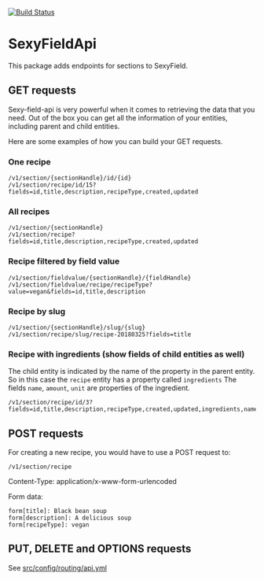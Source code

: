 [![Build Status](https://travis-ci.org/dionsnoeijen/sexy-field-api.svg?branch=master)](https://travis-ci.org/dionsnoeijen/sexy-field-api)

# SexyFieldApi

This package adds endpoints for sections to SexyField.

## GET requests
Sexy-field-api is very powerful when it comes to retrieving the data that you need.
Out of the box you can get all the information of your entities, including parent and child entities.

Here are some examples of how you can build your GET requests.

### One recipe
```
/v1/section/{sectionHandle}/id/{id}
/v1/section/recipe/id/15?fields=id,title,description,recipeType,created,updated
```

### All recipes
```
/v1/section/{sectionHandle}
/v1/section/recipe?fields=id,title,description,recipeType,created,updated
```

### Recipe filtered by field value
```
/v1/section/fieldvalue/{sectionHandle}/{fieldHandle}
/v1/section/fieldvalue/recipe/recipeType?value=vegan&fields=id,title,description
```

### Recipe by slug
```
/v1/section/{sectionHandle}/slug/{slug}
/v1/section/recipe/slug/recipe-20180325?fields=title
```

### Recipe with ingredients (show fields of child entities as well)
The child entity is indicated by the name of the property in the parent entity.
So in this case the `recipe` entity has a property called `ingredients`
The fields `name`, `amount`, `unit` are properties of the ingredient.

```
/v1/section/recipe/id/3?fields=id,title,description,recipeType,created,updated,ingredients,name,amount,unit
```


## POST requests
For creating a new recipe, you would have to use a POST request to:

```
/v1/section/recipe
```

Content-Type: application/x-www-form-urlencoded

Form data:
```
form[title]: Black bean soup
form[description]: A delicious soup
form[recipeType]: vegan
```

## PUT, DELETE and OPTIONS requests
See [src/config/routing/api.yml](src/config/routing/api.yml)
